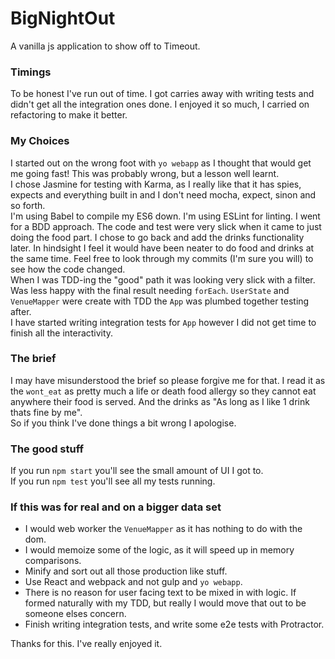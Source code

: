# BigNightOut

A vanilla js application to show off to Timeout.

### Timings
To be honest I've run out of time. I got carries away with writing tests and didn't get all the integration ones done.
I enjoyed it so much, I carried on refactoring to make it better.

### My Choices
I started out on the wrong foot with `yo webapp` as I thought that would get me going fast! This was probably wrong, but a lesson well learnt.  
I chose Jasmine for testing with Karma, as I really like that it has spies, expects and everything built in and I don't need mocha, expect, sinon and so forth.  
I'm using Babel to compile my ES6 down. 
I'm using ESLint for linting.
I went for a BDD approach. The code and test were very slick when it came to just doing the food part. I chose to go back and add the drinks functionality later.
In hindsight I feel it would have been neater to do food and drinks at the same time. Feel free to look through my commits (I'm sure you will) to see how the code changed.  
When I was TDD-ing the "good" path it was looking very slick with a filter. Was less happy with the final result needing `forEach`.
`UserState` and `VenueMapper` were create with TDD the `App` was plumbed together testing after.  
I have started writing integration tests for `App` however I did not get time to finish all the interactivity.

### The brief
I may have misunderstood the brief so please forgive me for that.
I read it as the `wont_eat` as pretty much a life or death food allergy so they cannot eat anywhere their food is served.
And the drinks as "As long as I like 1 drink thats fine by me".  
So if you think I've done things a bit wrong I apologise.

### The good stuff
If you run `npm start` you'll see the small amount of UI I got to.  
If you run `npm test` you'll see all my tests running.  

### If this was for real and on a bigger data set
* I would web worker the `VenueMapper` as it has nothing to do with the dom.
* I would memoize some of the logic, as it will speed up in memory comparisons.
* Minify and sort out all those production like stuff.
* Use React and webpack and not gulp and `yo webapp`.
* There is no reason for user facing text to be mixed in with logic. If formed naturally with my TDD, but really I would move that out to be someone elses concern.
* Finish writing integration tests, and write some e2e tests with Protractor.

Thanks for this. I've really enjoyed it.
